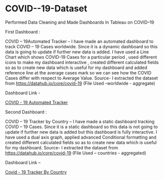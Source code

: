 # COVID--19-Dataset
Performed Data Cleaning and Made Dashboards In Tableau on COVID–19

First Dashboard :

COVID – 19Automated Tracker –  I have made an automated dashboard to track COVID – 19 Cases worldwide. Since it is a dynamic dashboard so this data is going to update if further new data is added. 
I have used a Line Chart which shows COVID-19 Cases for a particular period , used different icons to make my dashboard interactive , created different calculated fields so as to create new data which is useful for my dashboard and added reference line at the average cases mark so we can see how the COVID Cases differ with respect to Average Value. 
Source- I extracted the dataset from https://datahub.io/core/covid-19
(File Used –worldwide - aggregate)


Dashboard Link -

[COVID - 19 Automated Tracker](https://public.tableau.com/app/profile/varij1192/viz/COVID19AutomatedTracker_16600233688300/Dashboard1)



Second Dashboard :

COVID – 19 Tracker by Country – I have made a static dashboard tracking COVID – 19 Cases. Since it is a static dashboard so this data is not going to update if further new data is added but this dashboard is fully interactive. I have used a dual axis graph, applied advanced Conditional formatting and created different calculated fields so as to create new data which is useful for my dashboard.
Source- I extracted the dataset from https://datahub.io/core/covid-19
(File Used – countries - aggregated)


Dashboard Link –  

[Covid - 19 Tracker By Country](https://public.tableau.com/app/profile/varij1192/viz/Covid-19TrackerByCountry/CovidTrackerByCountry)

